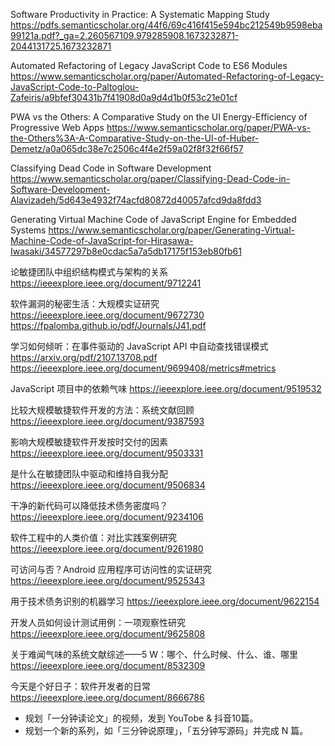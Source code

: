 


Software Productivity in Practice: A Systematic Mapping Study
https://pdfs.semanticscholar.org/44f6/69c416f415e594bc212549b9598eba99121a.pdf?_ga=2.260567109.979285908.1673232871-2044131725.1673232871


Automated Refactoring of Legacy JavaScript Code to ES6 Modules
https://www.semanticscholar.org/paper/Automated-Refactoring-of-Legacy-JavaScript-Code-to-Paltoglou-Zafeiris/a9bfef30431b7f41908d0a9d4d1b0f53c21e01cf

PWA vs the Others: A Comparative Study on the UI Energy-Efficiency of Progressive Web Apps
https://www.semanticscholar.org/paper/PWA-vs-the-Others%3A-A-Comparative-Study-on-the-UI-of-Huber-Demetz/a0a065dc38e7c2506c4f4e2f59a02f8f32f66f57

Classifying Dead Code in Software Development
https://www.semanticscholar.org/paper/Classifying-Dead-Code-in-Software-Development-Alavizadeh/5d643e4932f74acfd80872d40057afcd9da8fdd3

Generating Virtual Machine Code of JavaScript Engine for Embedded Systems
https://www.semanticscholar.org/paper/Generating-Virtual-Machine-Code-of-JavaScript-for-Hirasawa-Iwasaki/34577297b8e0cdac5a7a5db17175f153eb80fb61


论敏捷团队中组织结构模式与架构的关系
https://ieeexplore.ieee.org/document/9712241

软件漏洞的秘密生活：大规模实证研究
https://ieeexplore.ieee.org/document/9672730
https://fpalomba.github.io/pdf/Journals/J41.pdf


学习如何倾听：在事件驱动的 JavaScript API 中自动查找错误模式
https://arxiv.org/pdf/2107.13708.pdf
https://ieeexplore.ieee.org/document/9699408/metrics#metrics

JavaScript 项目中的依赖气味
https://ieeexplore.ieee.org/document/9519532

比较大规模敏捷软件开发的方法：系统文献回顾
https://ieeexplore.ieee.org/document/9387593

影响大规模敏捷软件开发按时交付的因素
https://ieeexplore.ieee.org/document/9503331

是什么在敏捷团队中驱动和维持自我分配
https://ieeexplore.ieee.org/document/9506834

干净的新代码可以降低技术债务密度吗？
https://ieeexplore.ieee.org/document/9234106

软件工程中的人类价值：对比实践案例研究
https://ieeexplore.ieee.org/document/9261980

可访问与否？Android 应用程序可访问性的实证研究
https://ieeexplore.ieee.org/document/9525343

用于技术债务识别的机器学习
https://ieeexplore.ieee.org/document/9622154

开发人员如何设计测试用例：一项观察性研究
https://ieeexplore.ieee.org/document/9625808

关于难闻气味的系统文献综述——5 W：哪个、什么时候、什么、谁、哪里
https://ieeexplore.ieee.org/document/8532309

今天是个好日子：软件开发者的日常
https://ieeexplore.ieee.org/document/8666786



- 规划「一分钟读论文」的视频，发到 YouTobe & 抖音10篇。
- 规划一个新的系列，如「三分钟说原理」，「五分钟写源码」并完成 N 篇。
